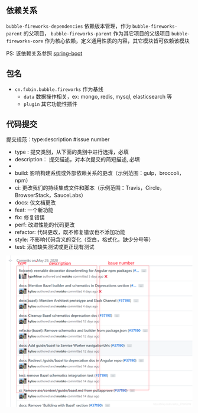 ## 依赖关系

`bubble-fireworks-dependencies`  依赖版本管理，作为  `bubble-fireworks-parent` 的父项目，
`bubble-fireworks-parent` 作为其它项目的父级项目
`bubble-fireworks-core` 作为核心依赖，定义通用性质的内容，其它模块皆可依赖该模块

PS: 该依赖关系参照 [spring-boot](https://github.com/spring-projects/spring-boot)

## 包名

* `cn.fxbin.bubble.fireworks` 作为基线
  * `data`  数据操作相关，ex: mongo, redis, mysql, elasticsearch  等
  * `plugin`  其它功能性插件

## 代码提交
提交规范：type:description #issue number
* type : 提交类别，从下面的类别中进行选择，必填
* description： 提交描述，对本次提交的简短描述, 必填
* 
* build: 影响构建系统或外部依赖关系的更改（示例范围：gulp，broccoli，npm）
* ci: 更改我们的持续集成文件和脚本（示例范围：Travis，Circle，BrowserStack，SauceLabs）
* docs: 仅文档更改
* feat: 一个新功能
* fix: 修复错误
* perf: 改进性能的代码更改
* refactor: 代码更改，既不修复错误也不添加功能
* style: 不影响代码含义的变化（空白，格式化，缺少分号等）
* test: 添加缺失测试或更正现有测试

![img.png](docs/images/代码提交示例图片.png)

    